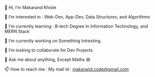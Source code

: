👋 Hi, I’m Makarand Khiste

👀 I’m interested in : Web-Dev, App-Dev, Data Structures, and Algorithms

🌱 I’m currently learning : B-tech Degree In Information Technology, and MERN Stack

🔭 I’m currently working on Something Intresting.

👯 I’m looking to collaborate for Dev Projects

💬 Ask me about anything, Except Maths 😅

📫 How to reach me : My mail id : makarand.code@gmail.com

<!---
makarand-20/makarand-20 is a ✨ special ✨ repository because its `README.md` (this file) appears on your GitHub profile.
You can click the Preview link to take a look at your changes.
--->

